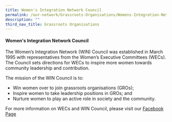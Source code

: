 ```yaml
---
title: Women's Integration Network Council
permalink: /our-network/Grassroots-Organisations/Womens-Integration-Network-Council
description: ""
third_nav_title: Grassroots Organisations
---
```

#### Women's Integration Network Council


The Women’s Integration Network (WIN) Council was established in March 1995 with representatives from the Women’s Executive Committees (WECs). The Council sets directions for WECs to inspire more women towards community leadership and contribution.

The mission of the WIN Council is to:

* Win women over to join grassroots organisations (GROs);
* Inspire women to take leadership positions in GROs; and
* Nurture women to play an active role in society and the community.

For more information on WECs and WIN Council, please visit our [Facebook Page](//)



